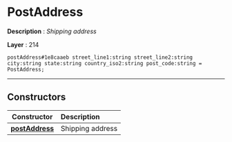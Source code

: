 # PostAddress

**Description** : *Shipping address*

**Layer** : 214

```tl
postAddress#1e8caaeb street_line1:string street_line2:string city:string state:string country_iso2:string post_code:string = PostAddress;
```

---

## Constructors

| Constructor | Description |
| :---: | :--- |
| [**postAddress**](constructor/postAddress) | Shipping address |